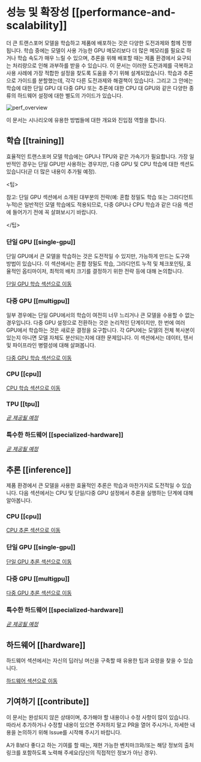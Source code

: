 <!---
Copyright 2021 The HuggingFace Team. All rights reserved.

Licensed under the Apache License, Version 2.0 (the "License");
you may not use this file except in compliance with the License.
You may obtain a copy of the License at

    http://www.apache.org/licenses/LICENSE-2.0

Unless required by applicable law or agreed to in writing, software
distributed under the License is distributed on an "AS IS" BASIS,
WITHOUT WARRANTIES OR CONDITIONS OF ANY KIND, either express or implied.
See the License for the specific language governing permissions and
limitations under the License.

⚠️ Note that this file is in Markdown but contain specific syntax for our doc-builder (similar to MDX) that may not be
rendered properly in your Markdown viewer.

-->

# 성능 및 확장성 [[performance-and-scalability]]

더 큰 트랜스포머 모델을 학습하고 제품에 배포하는 것은 다양한 도전과제와 함께 진행됩니다. 학습 중에는 모델이 사용 가능한 GPU 메모리보다 더 많은 메모리를 필요로 하거나 학습 속도가 매우 느릴 수 있으며, 추론을 위해 배포할 때는 제품 환경에서 요구되는 처리량으로 인해 과부하를 받을 수 있습니다. 이 문서는 이러한 도전과제를 극복하고 사용 사례에 가장 적합한 설정을 찾도록 도움을 주기 위해 설계되었습니다. 학습과 추론으로 가이드를 분할했는데, 각각 다른 도전과제와 해결책이 있습니다. 그리고 그 안에는 학습에 대한 단일 GPU 대 다중 GPU 또는 추론에 대한 CPU 대 GPU와 같은 다양한 종류의 하드웨어 설정에 대한 별도의 가이드가 있습니다.

![perf_overview](https://huggingface.co/datasets/huggingface/documentation-images/resolve/main/perf_overview.png)

이 문서는 시나리오에 유용한 방법들에 대한 개요와 진입점 역할을 합니다.

## 학습 [[training]]

효율적인 트랜스포머 모델 학습에는 GPU나 TPU와 같은 가속기가 필요합니다. 가장 일반적인 경우는 단일 GPU만 사용하는 경우지만, 다중 GPU 및 CPU 학습에 대한 섹션도 있습니다(곧 더 많은 내용이 추가될 예정).

<팁>

 참고: 단일 GPU 섹션에서 소개된 대부분의 전략(예: 혼합 정밀도 학습 또는 그라디언트 누적)은 일반적인 모델 학습에도 적용되므로, 다중 GPU나 CPU 학습과 같은 다음 섹션에 들어가기 전에 꼭 살펴보시기 바랍니다.

</팁>

### 단일 GPU [[single-gpu]]

단일 GPU에서 큰 모델을 학습하는 것은 도전적일 수 있지만, 가능하게 만드는 도구와 방법이 있습니다. 이 섹션에서는 혼합 정밀도 학습, 그라디언트 누적 및 체크포인팅, 효율적인 옵티마이저, 최적의 배치 크기를 결정하기 위한 전략 등에 대해 논의합니다.

[단일 GPU 학습 섹션으로 이동](perf_train_gpu_one)

### 다중 GPU [[multigpu]]

일부 경우에는 단일 GPU에서의 학습이 여전히 너무 느리거나 큰 모델을 수용할 수 없는 경우입니다. 다중 GPU 설정으로 전환하는 것은 논리적인 단계이지만, 한 번에 여러 GPU에서 학습하는 것은 새로운 결정을 요구합니다. 각 GPU에는 모델의 전체 복사본이 있는지 아니면 모델 자체도 분산되는지에 대한 문제입니다. 이 섹션에서는 데이터, 텐서 및 파이프라인 병렬성에 대해 살펴봅니다.

[다중 GPU 학습 섹션으로 이동](perf_train_gpu_many)

### CPU [[cpu]]


[CPU 학습 섹션으로 이동](perf_train_cpu)


### TPU [[tpu]]

[_곧 제공될 예정_](perf_train_tpu)

### 특수한 하드웨어 [[specialized-hardware]]

[_곧 제공될 예정_](perf_train_special)

## 추론 [[inference]]

제품 환경에서 큰 모델을 사용한 효율적인 추론은 학습과 마찬가지로 도전적일 수 있습니다. 다음 섹션에서는 CPU 및 단일/다중 GPU 설정에서 추론을 실행하는 단계에 대해 알아봅니다.

### CPU [[cpu]]

[CPU 추론 섹션으로 이동](perf_infer_cpu)

### 단일 GPU [[single-gpu]]

[단일 GPU 추론 섹션으로 이동](perf_infer_gpu_one)

### 다중 GPU [[multigpu]]

[다중 GPU 추론 섹션으로 이동](perf_infer_gpu_many)

### 특수한 하드웨어 [[specialized-hardware]]

[_곧 제공될 예정_](perf_infer_special)

## 하드웨어 [[hardware]]

하드웨어 섹션에서는 자신의 딥러닝 머신을 구축할 때 유용한 팁과 요령을 찾을 수 있습니다.

[하드웨어 섹션으로 이동](perf_hardware)


## 기여하기 [[contribute]]

이 문서는 완성되지 않은 상태이며, 추가해야 할 내용이나 수정 사항이 많이 있습니다. 따라서 추가하거나 수정할 내용이 있으면 주저하지 말고 PR을 열어 주시거나, 자세한 내용을 논의하기 위해 Issue를 시작해 주시기 바랍니다.

A가 B보다 좋다고 하는 기여를 할 때는, 재현 가능한 벤치마크와/또는 해당 정보의 출처 링크를 포함하도록 노력해 주세요(당신의 직접적인 정보가 아닌 경우).